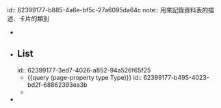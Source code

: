 id:: 62399177-b885-4a6e-bf5c-27a6095da64c
note:: 用來記錄資料表的描述、卡片的類別

-
- ## List
  id:: 62399177-3ed7-4026-a852-94a526f65f25
	- {{query (page-property type Type)}}
	  id:: 62399177-b495-4023-bd2f-68862393ea3b
	-
-